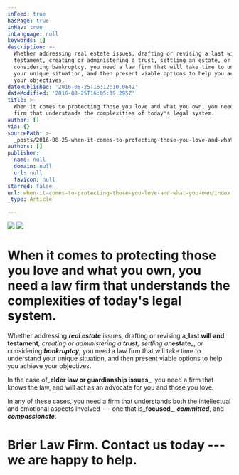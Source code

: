 ```yaml
---
inFeed: true
hasPage: true
inNav: true
inLanguage: null
keywords: []
description: >-
  Whether addressing real estate issues, drafting or revising a last will and
  testament, creating or administering a trust, settling an estate, or
  considering bankruptcy, you need a law firm that will take time to understand
  your unique situation, and then present viable options to help you achieve
  your objectives.
datePublished: '2016-08-25T16:12:10.064Z'
dateModified: '2016-08-25T16:05:39.295Z'
title: >-
  When it comes to protecting those you love and what you own, you need a law
  firm that understands the complexities of today's legal system.
author: []
via: {}
sourcePath: >-
  _posts/2016-08-25-when-it-comes-to-protecting-those-you-love-and-what-you-own.md
authors: []
publisher:
  name: null
  domain: null
  url: null
  favicon: null
starred: false
url: when-it-comes-to-protecting-those-you-love-and-what-you-own/index.html
_type: Article

---
```

![](https://the-grid-user-content.s3-us-west-2.amazonaws.com/08384f5b-db25-471c-a955-8c3b4bf215b8.png)
![](https://the-grid-user-content.s3-us-west-2.amazonaws.com/a94da377-11e5-4c79-a372-f48079dbbfcf.jpg)

# **When it comes to protecting those you love and what you own,** you need a law firm that understands the complexities of today's legal system.

Whether addressing _**real estate**_ issues, drafting or revising a_**last will and testament**_, creating or administering a _**trust**_, settling an_**estate**_, or considering _**bankruptcy**_, you need a law firm that will take time to understand your unique situation, and then present viable options to help you achieve your objectives.

In the case of_**elder law or guardianship issues**_, you need a firm that knows the law, and will act as an advocate for you and those you love. 

In any of these cases, you need a firm that understands both the intellectual and emotional aspects involved --- one that is_**focused**_, _**committed**_, and _**compassionate**_.

# **Brier Law Firm.** Contact us today --- we are happy to help.
